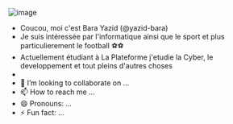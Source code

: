 ![image](https://github.com/user-attachments/assets/e516cdcc-dbdb-448c-8ecb-d0e965bd8358)

- Coucou, moi c'est Bara Yazid (@yazid-bara)
- Je suis intéressée par l'informatique ainsi que le sport et plus particulierement le football ⚽⚽
- Actuellement étudiant à La Plateforme j'etudie la Cyber, le developpement et tout pleins d'autres choses
- 
- 💞️ I’m looking to collaborate on ...
- 📫 How to reach me ...
- 😄 Pronouns: ...
- ⚡ Fun fact: ...

<!---
yazid-bara/yazid-bara is a ✨ special ✨ repository because its `README.md` (this file) appears on your GitHub profile.
You can click the Preview link to take a look at your changes.
--->
